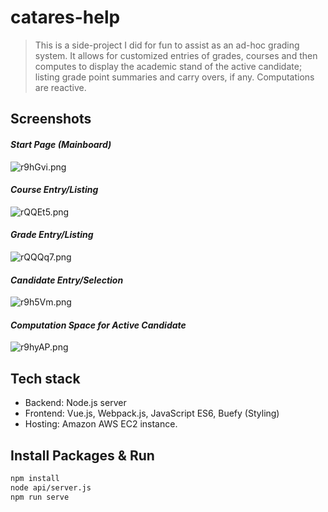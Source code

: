 # catares-help

>This is a side-project I did for fun to assist as an ad-hoc grading system. It allows for customized entries of grades, courses and then computes to display the academic stand of the active candidate; listing grade point summaries and carry overs, if any. Computations are reactive.

## Screenshots

#### *Start Page (Mainboard)*

![r9hGvi.png](https://i.lensdump.com/i/r9hGvi.png)

#### *Course Entry/Listing*

![rQQEt5.png](https://i2.lensdump.com/i/rQQEt5.png)

#### *Grade Entry/Listing*

![rQQQq7.png](https://i2.lensdump.com/i/rQQQq7.png)

#### *Candidate Entry/Selection*

![r9h5Vm.png](https://i3.lensdump.com/i/r9h5Vm.png)

#### *Computation Space for Active Candidate*

![r9hyAP.png](https://i2.lensdump.com/i/r9hyAP.png)

## Tech stack
- Backend: Node.js server
- Frontend: Vue.js, Webpack.js, JavaScript ES6, Buefy (Styling)
- Hosting: Amazon AWS EC2 instance.

## Install Packages & Run

```bash
npm install
node api/server.js
npm run serve
```



